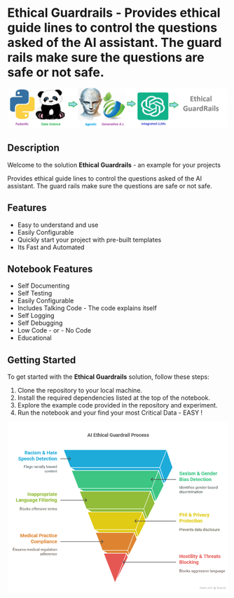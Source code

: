 
# Ethical Guardrails - Provides ethical guide lines to control the questions asked of the AI assistant. The guard rails make sure the questions are safe or not safe. 

![Code Logo](code.png)
## Description

Welcome to the solution **Ethical Guardrails** - an example for your projects

Provides ethical guide lines to control the questions asked of the AI assistant. The guard rails make sure the questions are safe or not safe. 
    
## Features
- Easy to understand and use  
- Easily Configurable 
- Quickly start your project with pre-built templates
- Its Fast and Automated
    
## Notebook Features
- Self Documenting 
- Self Testing 
- Easily Configurable
- Includes Talking Code - The code explains itself
- Self Logging 
- Self Debugging 
- Low Code - or - No Code
- Educational 
    
## Getting Started
To get started with the **Ethical Guardrails** solution, follow these steps:
1. Clone the repository to your local machine.
2. Install the required dependencies listed at the top of the notebook.
3. Explore the example code provided in the repository and experiment.
4. Run the notebook and your find your most Critical Data - EASY !
    
![Code Logo](developer.png)
    